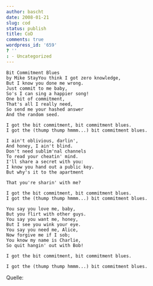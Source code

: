 ```yaml
---
author: bascht
date: 2008-01-21
slug: cod
status: publish
title: CoD
comments: true
wordpress_id: '659'
? ''
: - Uncategorized
---
```


    Bit Commitment Blues
    by Mike StayYou think I got zero knowledge,
    But I know you done me wrong.
    Just commit to me baby,
    So's I can sing a happier song!
    One bit of commitment,
    That's all I really need,
    So send me your hashed answer
    And the random seed.
    
    I got the bit commitment, bit commitment blues.
    I got the (thump thump hmmm...) bit commitment blues.
    
    I ain't oblivious, darlin',
    And honey, I ain't blind.
    Don't need sublim'nal channels
    To read your cheatin' mind.
    I'll share a secret with you:
    I know you hand out a public key.
    But why's it to the apartment
    
    That you're sharin' with me?
    
    I got the bit commitment, bit commitment blues.
    I got the (thump thump hmmm...) bit commitment blues.
    
    You say you love me, baby,
    But you flirt with other guys.
    You say you want me, honey,
    But I see you wink your eye.
    You say you need me, Alice,
    Now forgive me if I sob;
    You know my name is Charlie,
    So quit hangin' out with Bob!
    
    I got the bit commitment, bit commitment blues.
    
    I got the (thump thump hmmm...) bit commitment blues.

Quelle:


